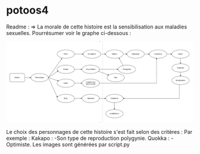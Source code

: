 # potoos4
Readme :
=> La morale de cette histoire est la sensibilisation aux maladies sexuelles.
Pourrésumer voir le graphe ci-dessous :






![image](im.PNG)






Le choix des personnages de cette histoire s'est fait selon des critères : Par exemple :
Kakapo :
-Son type de reproduction polygynie.
Quokka :
-Optimiste.
Les images sont générées par script.py 



